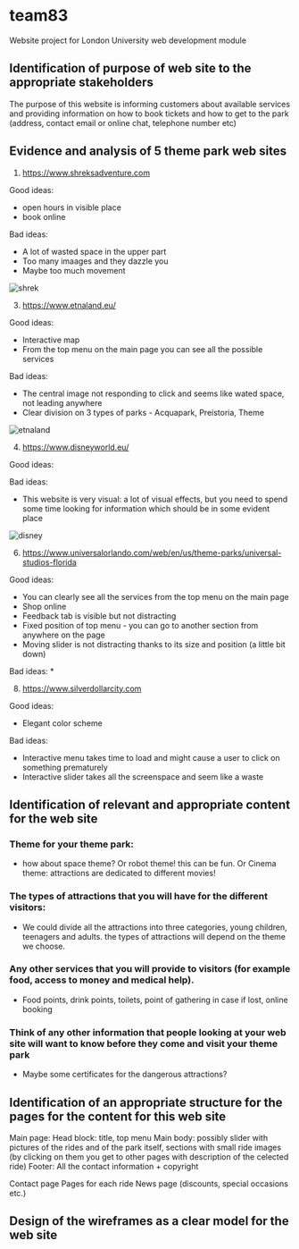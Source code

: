 # team83
Website project for London University web development module

## Identification of purpose of web site to the appropriate stakeholders  
The purpose of this website is informing customers about available services and providing information on how to book tickets and how to get to the park (address, contact email or online chat, telephone number etc)

## Evidence and analysis of 5 theme park web sites  

1. https://www.shreksadventure.com

Good ideas:
* open hours in visible place
* book online

Bad ideas:
* A lot of wasted space in the upper part
* Too many imaages and they dazzle you
* Maybe too much movement

![shrek](https://user-images.githubusercontent.com/11424759/116812571-ad1c2100-ab4f-11eb-8404-3de096802cb9.png)

3. https://www.etnaland.eu/

Good ideas:
* Interactive map
* From the top menu on the main page you can see all the possible services

Bad ideas:
* The central image not responding to click and seems like wated space, not leading anywhere
* Clear division on 3 types of parks - Acquapark, Preistoria, Theme

![etnaland](https://user-images.githubusercontent.com/11424759/116812537-84942700-ab4f-11eb-9a70-e6c3078854a6.png)

4. https://www.disneyworld.eu/

Good ideas:

Bad ideas:
* This website is very visual: a lot of visual effects, but you need to spend some time looking for information which should be in some evident place

![disney](https://user-images.githubusercontent.com/11424759/116812574-b0afa800-ab4f-11eb-80c3-44ed2328ad67.png)

6. https://www.universalorlando.com/web/en/us/theme-parks/universal-studios-florida

Good ideas:
* You can clearly see all the services from the top menu on the main page
* Shop online
* Feedback tab is visible but not distracting
* Fixed position of top menu - you can go to another section from anywhere on the page
* Moving slider is not distracting thanks to its size and position (a little bit down)

Bad ideas:
* 

8. https://www.silverdollarcity.com

Good ideas:
* Elegant color scheme

Bad ideas:
* Interactive menu takes time to load and might cause a user to click on something prematurely 
* Interactive slider takes all the screenspace and seem like a waste


## Identification of relevant and appropriate content for the web site 

### Theme for your theme park:

- how about space theme? Or robot theme! this can be fun. Or Cinema theme: attractions are dedicated to different movies! 

### The types of attractions that you will have for the different visitors:

- We could divide all the attractions into three categories, young children, teenagers and adults. the types of attractions will depend on the theme we choose.

### Any other services that you will provide to visitors (for example food, access to money and medical help). 

- Food points, drink points, toilets, point of gathering in case if lost, online booking

### Think of any other information that people looking at your web site will want to know before they come and visit your theme park

- Maybe some certificates for the dangerous attractions?


## Identification of an appropriate structure for the pages for the content for this web site  

Main page:
Head block: title, top menu
Main body: possibly slider with pictures of the rides and of the park itself, sections with small ride images (by clicking on them you get to other pages with description of the celected ride)
Footer: All the contact information + copyright

Contact page
Pages for each ride
News page (discounts, special occasions etc.)

## Design of the wireframes as a clear model for the web site   

